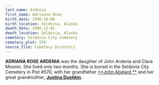 ```yaml
---
last_name: Ardenia
first_name: Adrianna Rose
birth_date: 1996-10-08
birth_location: Seldovia, Alaska
death_date: 1996-12-01
death_location: Seldovia, Alaska
cemetery: Seldovia City Cemetery
cemetery_plot: 570
source_file: Cemetery Directory
---
```


**ADRIANA ROSE ARDENIA** was the daughter of John Ardenia and Clara Moonin. She lived only two months.  She is buried in the Seldovia City Cemetery in Plot #570, with her grandfather [**John Abelard **](./Ardenia_John_Abelard.md)  and her great grandmother, [**Justina Dushkin**](./Dushkin_Justina_Kuzakin.md). 



